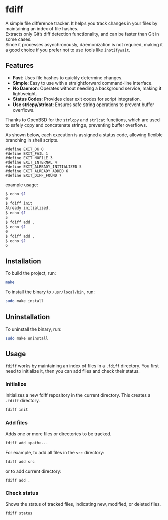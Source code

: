 # fdiff
A simple file difference tracker. It helps you track changes in your files by maintaining an index of file hashes.  
Extracts only Git’s diff detection functionality, and can be faster than Git in some cases.  
Since it processes asynchronously, daemonization is not required, making it a good choice if you prefer not to use tools like `inotifywait`.  

## Features
- **Fast**: Uses file hashes to quickly determine changes.
- **Simple**: Easy to use with a straightforward command-line interface.
- **No Daemon**: Operates without needing a background service, making it lightweight.
- **Status Codes**: Provides clear exit codes for script integration.
- **Use strlcpy/strlcat**: Ensures safe string operations to prevent buffer overflows.
  
Thanks to OpenBSD for the `strlcpy` and `strlcat` functions, which are used to safely copy and concatenate strings, preventing buffer overflows.  

As shown below, each execution is assigned a status code, allowing flexible branching in shell scripts.

```
#define EXIT_OK 0
#define EXIT_FAIL 1
#define EXIT_NOFILE 3
#define EXIT_INTERNAL 4
#define EXIT_ALREADY_INITIALIZED 5
#define EXIT_ALREADY_ADDED 6
#define EXIT_DIFF_FOUND 7
```

example usage:
```bash
$ echo $?
0
$ fdiff init
Already initialized.
$ echo $?
5
$ fdiff add .
$ echo $?
0
$ fdiff add .
$ echo $?
6
```

## Installation

To build the project, run:
```bash
make
```

To install the binary to `/usr/local/bin`, run:
```bash
sudo make install
```

## Uninstallation
To uninstall the binary, run:
```bash
sudo make uninstall
```

## Usage

`fdiff` works by maintaining an index of files in a `.fdiff` directory. You first need to initialize it, then you can add files and check their status.

### Initialize

Initializes a new fdiff repository in the current directory. This creates a `.fdiff` directory.
```bash
fdiff init
```

### Add files

Adds one or more files or directories to be tracked.
```bash
fdiff add <path>...
```
For example, to add all files in the `src` directory:
```bash
fdiff add src
```
or to add current directory:
```bash
fdiff add .
```

### Check status

Shows the status of tracked files, indicating new, modified, or deleted files.
```bash
fdiff status
```
